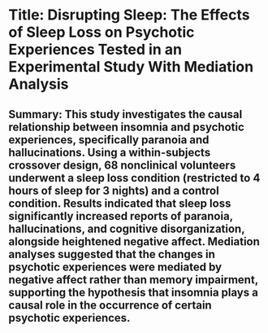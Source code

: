 # Title: Disrupting Sleep: The Effects of Sleep Loss on Psychotic Experiences Tested in an Experimental Study With Mediation Analysis

## Summary: This study investigates the causal relationship between insomnia and psychotic experiences, specifically paranoia and hallucinations. Using a within-subjects crossover design, 68 nonclinical volunteers underwent a sleep loss condition (restricted to 4 hours of sleep for 3 nights) and a control condition. Results indicated that sleep loss significantly increased reports of paranoia, hallucinations, and cognitive disorganization, alongside heightened negative affect. Mediation analyses suggested that the changes in psychotic experiences were mediated by negative affect rather than memory impairment, supporting the hypothesis that insomnia plays a causal role in the occurrence of certain psychotic experiences.